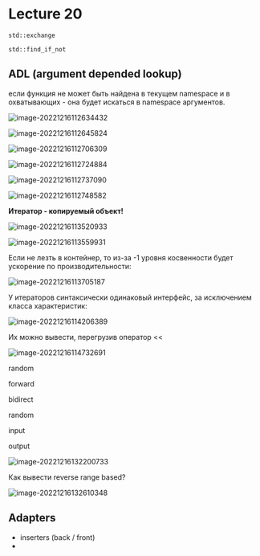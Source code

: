 # Lecture 20

`std::exchange`

 `std::find_if_not`

## ADL (argument depended lookup)

если функция не может быть найдена в текущем namespace и в охватывающих - она будет искаться в namespace аргументов.

![image-20221216112634432](media/image-20221216112634432.png)

![image-20221216112645824](media/image-20221216112645824.png)

![image-20221216112706309](media/image-20221216112706309.png)

![image-20221216112724884](media/image-20221216112724884.png)

![image-20221216112737090](media/image-20221216112737090.png)

![image-20221216112748582](media/image-20221216112748582.png)

**Итератор - копируемый объект!**

![image-20221216113520933](media/image-20221216113520933.png)

![image-20221216113559931](media/image-20221216113559931.png)

Если не лезть в контейнер, то из-за -1 уровня косвенности будет ускорение по производительности:

![image-20221216113705187](media/image-20221216113705187.png)

У итераторов синтаксически одинаковый интерфейс, за исключением класса характеристик:

![image-20221216114206389](media/image-20221216114206389.png)

Их можно вывести, перегрузив оператор <<

![image-20221216114732691](media/image-20221216114732691.png)

random

forward

bidirect

random

input

output

![image-20221216132200733](media/image-20221216132200733.png)

Как вывести reverse range based?

![image-20221216132610348](media/image-20221216132610348.png)

## Adapters

* inserters (back / front)
* 